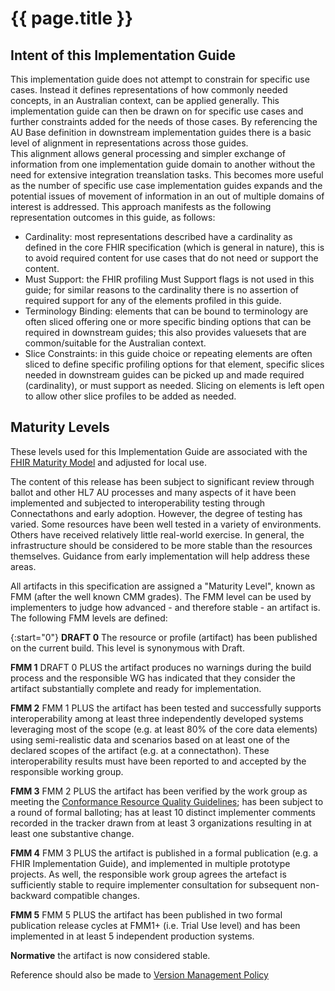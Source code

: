 # {{ page.title }}

## Intent of this Implementation Guide
This implementation guide does not attempt to constrain for specific use cases. 
Instead it defines representations of how commonly needed concepts, in an Australian context, can be applied generally.
This implementation guide can then be drawn on for specific use cases and further constraints added for the needs of those cases.
By referencing the AU Base definition in downstream implementation guides there is a basic level of alignment in representations across those guides.  
This alignment allows general processing and simpler exchange of information from one implementation guide domain to another without the need for extensive integration treanslation tasks.
This becomes more useful as the number of specific use case implementation guides expands and the potential issues of movement of information in an out of multiple domains of interest is addressed.
This approach manifests as the following representation outcomes in this guide, as follows:
* Cardinality:  most representations described have a cardinality as defined in the core FHIR specification (which is general in nature), this is to avoid required content for use cases that do not need or support the content.
* Must Support: the FHIR profiling Must Support flags is not used in this guide; for similar reasons to the cardinality there is no assertion of required support for any of the elements profiled in this guide.
* Terminology Binding: elements that can be bound to terminology are often sliced offering one or more specific binding options that can be required in downstream guides; this also provides valuesets that are common/suitable for the Australian context. 
* Slice Constraints: in this guide choice or repeating elements are often sliced to define specific profiling options for that element, specific slices needed in downstream guides can be picked up and made required (cardinality), or must support as needed. Slicing on elements is left open to allow other slice profiles to be added as needed.

## Maturity Levels 
These levels used for this Implementation Guide are associated with the [FHIR Maturity Model](http://build.fhir.org/versions.html#maturity) and adjusted for local use.

The content of this release has been subject to significant review through ballot and other HL7 AU processes and many aspects of it have been implemented and 
subjected to interoperability testing through Connectathons and early adoption. However, the degree of testing has varied. Some resources have been well tested 
in a variety of environments. Others have received relatively little real-world exercise. In general, the infrastructure should be considered to be more stable 
than the resources themselves. Guidance from early implementation will help address these areas.

All artifacts in this specification are assigned a "Maturity Level", known as FMM (after the well known CMM  grades). The FMM level can be used by implementers to judge how advanced - and therefore stable - an artifact is. 
The following FMM levels are defined:

{:start="0"}
**DRAFT 0** The resource or profile (artifact) has been published on the current build. This level is synonymous with Draft.

**FMM 1** DRAFT 0 PLUS the artifact produces no warnings during the build process and the responsible WG has indicated that they consider the artifact substantially complete and ready for implementation. 

**FMM 2** FMM 1 PLUS the artifact has been tested and successfully supports interoperability among at least three independently developed systems leveraging most of the scope (e.g. at least 80% of the core data elements) using semi-realistic data and scenarios based on at least one of the declared scopes of the artifact (e.g. at a connectathon). These interoperability results must have been reported to and accepted by the responsible working group.

**FMM 3** FMM 2 PLUS the artifact has been verified by the work group as meeting the [Conformance Resource Quality Guidelines](https://confluence.hl7.org/display/FHIR/Conformance+QA+Criteria); has been subject to a round of formal balloting; has at least 10 distinct implementer comments recorded in the tracker drawn from at least 3 organizations resulting in at least one substantive change.

**FMM 4** FMM 3 PLUS the artifact is published in a formal publication (e.g. a FHIR Implementation Guide), and implemented in multiple prototype projects. As well, the responsible work group agrees the artefact is sufficiently stable to require implementer consultation for subsequent non-backward compatible changes.

**FMM 5** FMM 5 PLUS the artifact has been published in two formal publication release cycles at FMM1+ (i.e. Trial Use level) and has been implemented in at least 5 independent production systems.

**Normative** the artifact is now considered stable.

Reference should also be made to [Version Management Policy](http://build.fhir.org/versions.html)